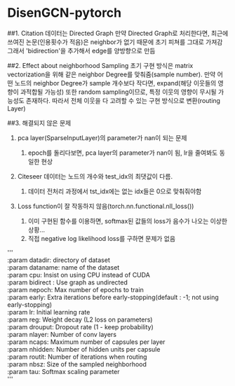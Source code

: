 # DisenGCN-pytorch
##1. Citation 데이터는 Directed Graph
    만약 Directed Graph로 처리한다면, 최근에 쓰여진 논문(인용횟수가 적음)은 neighbor가 없기 때문에 초기 피쳐를 그대로 가져감  
    그래서 'bidirection'을 추가해서 edge를 양방향으로 만듬

##2. Effect about neighborhood Sampling
    초기 구현 방식은 matrix vectorization을 위해 같은 neighbor Degree를 맞춰줌(sample number).
    만약 어떤 노드의 neighbor Degree가 sample 개수보다 작다면, expand(해당 이웃들의 영향이 과적합될 가능성)
    또한 random sampling이므로, 특정 이웃의 영향이 무시될 가능성도 존재하다.
    따라서 전체 이웃을 다 고려할 수 있는 구현 방식으로 변환(routing Layer)

##3. 해결되지 않은 문제
1) pca layer(SparseInputLayer)의 parameter가 nan이 되는 문제   
   1) epoch를 돌리다보면, pca layer의 parameter가 nan이 됨, lr을 줄여봐도 동일한 현상

2) Citeseer 데이터는 노드의 개수와 test_idx의 최댓값이 다름.
   1) 데이터 전처리 과정에서 tst_idx에는 없는 idx들은 0으로 맞춰줘야함

3) Loss function이 잘 작동하지 않음(torch.nn.functional.nll_loss())
   1) 이미 구현된 함수를 이용하면, softmax된 값들의 loss가 음수가 나오는 이상한 상황...
   2) 직접 negative log likelihood loss를 구하면 문제가 없음



'''   
    :param datadir: directory of dataset   
    :param dataname: name of the dataset   
    :param cpu: Insist on using CPU instead of CUDA   
    :param bidirect : Use graph as undirected   
    :param nepoch: Max number of epochs to train   
    :param early: Extra iterations before early-stopping(default : -1; not using early-stopping)   
    :param lr: Initial learning rate   
    :param reg: Weight decay (L2 loss on parameters)   
    :param drouput: Dropout rate (1 - keep probability)     
    :param nlayer: Number of conv layers   
    :param ncaps: Maximum number of capsules per layer   
    :param nhidden: Number of hidden units per capsule   
    :param routit: Number of iterations when routing   
    :param nbsz: Size of the sampled neighborhood   
    :param tau: Softmax scaling parameter   
'''